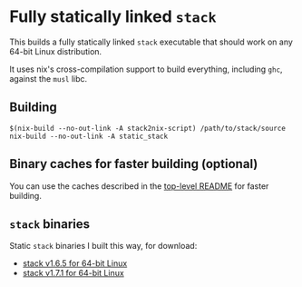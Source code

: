 # Fully statically linked `stack`

This builds a fully statically linked `stack` executable that should work on any 64-bit Linux distribution.

It uses nix's cross-compilation support to build everything, including `ghc`, against the `musl` libc.

## Building

```
$(nix-build --no-out-link -A stack2nix-script) /path/to/stack/source
nix-build --no-out-link -A static_stack
```

## Binary caches for faster building (optional)

You can use the caches described in the [top-level README](../README.md#binary-caches-for-faster-building-optional) for faster building.

## `stack` binaries

Static `stack` binaries I built this way, for download:

* [stack v1.6.5 for 64-bit Linux](https://github.com/nh2/stack/releases/tag/v1.6.5)
* [stack v1.7.1 for 64-bit Linux](https://github.com/nh2/stack/releases/tag/v1.7.1)
